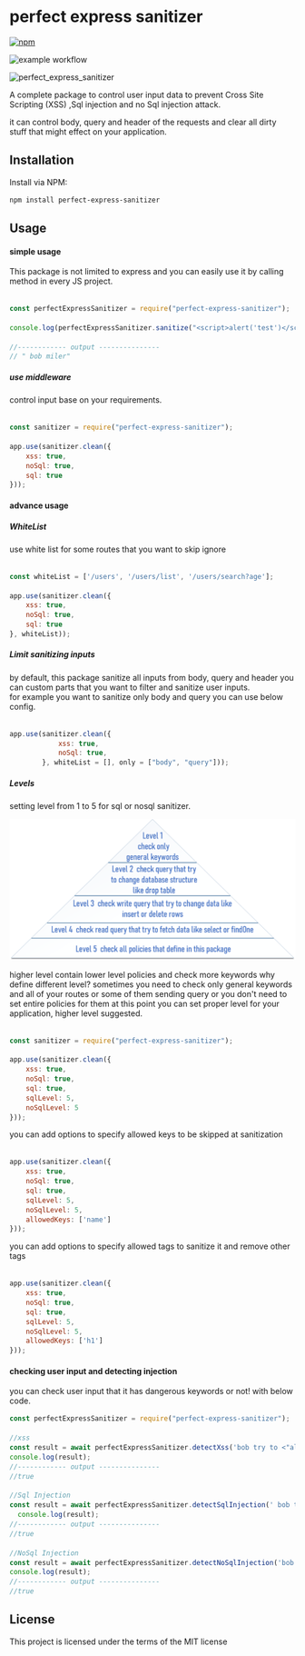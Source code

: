# perfect express sanitizer
[![npm](https://img.shields.io/npm/v/perfect-express-sanitizer.svg?style=flat-square)](https://www.npmjs.com/package/perfect-express-sanitizer)

![example workflow](https://github.com/hamedpa/perfect-express-sanitizer/actions/workflows/actions.yml/badge.svg)

![perfect_express_sanitizer](https://github.com/hamedpa/perfect-express-sanitizer/blob/master/img/logo.png?raw=true)


A complete package to control user input data to prevent Cross Site Scripting (XSS) ,Sql injection and no Sql injection attack.

it can control body, query and header of the requests and clear all dirty stuff that might effect on your application.

## Installation
Install via NPM:

```bash
npm install perfect-express-sanitizer
```

## Usage

#### simple usage

This package is not limited to express and you can easily use it by calling method in every JS project.
```javascript

const perfectExpressSanitizer = require("perfect-express-sanitizer");

console.log(perfectExpressSanitizer.sanitize("<script>alert('test')</script> bob miler", { xss: true, noSql: true, sql: true, level: 5 }));

//------------ output ---------------
// " bob miler"
```
##### use middleware
control input base on your requirements.
```javascript

const sanitizer = require("perfect-express-sanitizer");

app.use(sanitizer.clean({
    xss: true,
    noSql: true,
    sql: true
}));
```

#### advance usage
##### WhiteList

use white list for some routes that you want to skip ignore
```javascript

const whiteList = ['/users', '/users/list', '/users/search?age'];

app.use(sanitizer.clean({
    xss: true,
    noSql: true,
    sql: true
}, whiteList));
```

##### Limit sanitizing inputs
by default, this package sanitize all inputs from body, query and header you can custom parts that you want to filter and sanitize user inputs. </br> for example you want to sanitize only body and query you can use below config.

```javascript

app.use(sanitizer.clean({
            xss: true,
            noSql: true,
        }, whiteList = [], only = ["body", "query"]));
```

##### Levels
setting level from 1 to 5 for sql or nosql sanitizer.
<!-- ![alt text](https://github.com/hamedpa/perfect-express-sanitizer/blob/master/img/levels.png?raw=true) -->
<img src="./img/levels.png">

higher level contain lower level policies and check more keywords 
why define different level?
sometimes you need to check only general keywords and all of your routes or some of them sending query or you don't need to set entire policies for them at this point you can set proper level for your application, higher level suggested.



```javascript

const sanitizer = require("perfect-express-sanitizer");

app.use(sanitizer.clean({
    xss: true,
    noSql: true,
    sql: true,
    sqlLevel: 5,
    noSqlLevel: 5
}));
```
you can add options to specify allowed keys to be skipped at sanitization

```javascript

app.use(sanitizer.clean({
    xss: true,
    noSql: true,
    sql: true,
    sqlLevel: 5,
    noSqlLevel: 5,
    allowedKeys: ['name']
}));
```
you can add options to specify allowed tags to sanitize it and remove other tags

```javascript

app.use(sanitizer.clean({
    xss: true,
    noSql: true,
    sql: true,
    sqlLevel: 5,
    noSqlLevel: 5,
    allowedKeys: ['h1']
}));
```

#### checking user input and detecting injection
you can check user input that it has dangerous keywords or not! with below code.

```javascript
const perfectExpressSanitizer = require("perfect-express-sanitizer");

//xss
const result = await perfectExpressSanitizer.detectXss('bob try to <"alert(1)');
console.log(result);
//------------ output ---------------
//true

//Sql Injection
const result = await perfectExpressSanitizer.detectSqlInjection(' bob try to create table', 5);
  console.log(result);
//------------ output ---------------
//true

//NoSql Injection
const result = await perfectExpressSanitizer.detectNoSqlInjection('bob try to findOne', 5);
console.log(result);
//------------ output ---------------
//true
```

## License

This project is licensed under the terms of the
MIT license
